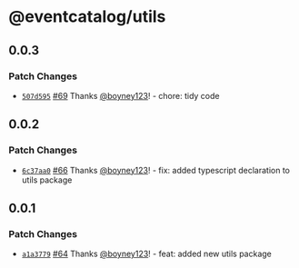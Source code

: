 # @eventcatalog/utils

## 0.0.3

### Patch Changes

- [`507d595`](https://github.com/boyney123/eventcatalog/commit/507d5956e2a4c7b0bdbf40c6d9d531a3a0c7b587) [#69](https://github.com/boyney123/eventcatalog/pull/69) Thanks [@boyney123](https://github.com/boyney123)! - chore: tidy code

## 0.0.2

### Patch Changes

- [`6c37aa0`](https://github.com/boyney123/eventcatalog/commit/6c37aa00528941889b3b9e6effd2f72bcaf87323) [#66](https://github.com/boyney123/eventcatalog/pull/66) Thanks [@boyney123](https://github.com/boyney123)! - fix: added typescript declaration to utils package

## 0.0.1

### Patch Changes

- [`a1a3779`](https://github.com/boyney123/eventcatalog/commit/a1a3779b31afcee55353e3ffe90445291765d171) [#64](https://github.com/boyney123/eventcatalog/pull/64) Thanks [@boyney123](https://github.com/boyney123)! - feat: added new utils package
